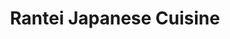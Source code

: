 ---
layout: place
title: Rantei Japanese Cuisine
permalink: /california/santa-clara/rantei-japanese-cuisine.html
stateAbbr: CA
stateName: California
cityName: Santa Clara
seo:
  type: restaurant
  links: null
place_id: ChIJJcPS7OTLj4ARmzlDXZ8ZghI
photos:
  - name: >-
      places/ChIJJcPS7OTLj4ARmzlDXZ8ZghI/photos/AeeoHcL5K_0ej12c45xfRoosu2sIBze4qZKGO3mx6gQUDkZYKJrPQxCofVvu2y_74-hZLzgqD3keJx0k50af-7FHv-z8y6mvNESX8mANKLG1YhIKzDdm5uhj4WCZPe1iiQhgMz8Def51UOLdmS3MpaxitTTc9uWRvtmmFcnJ2JdtSlFkvcXYqrLPNZLzd3Tm1nkUEEgm7AxQTYDBKrpLbwueVKjhxa6KGcNWyJkoOVmgmA902glXepgiOQAfvpko6s4iIBwxhas_qwY8eB6ZhdJ-R_pjT0rKWE3Ij3z8428OkS_fCA
    widthPx: 1440
    heightPx: 1080
    authorAttributions:
      - displayName: Rantei Japanese Cuisine
        uri: https://maps.google.com/maps/contrib/100174803196617907932
        photoUri: >-
          https://lh3.googleusercontent.com/a/ACg8ocJmIGsJlG3-1PSuGWhIT0OzylkOY9Ryvk1JWOPJPDHODeVJOg=s100-p-k-no-mo
    flagContentUri: >-
      https://www.google.com/local/imagery/report/?cb_client=maps_api_places.places_api&image_key=!1e10!2sAF1QipMMMFsLQardPiHs8Mvgsdbo1q3T4kqaMMQh4Ky6&hl=en-US
    googleMapsUri: >-
      https://www.google.com/maps/place//data=!3m4!1e2!3m2!1sAF1QipMMMFsLQardPiHs8Mvgsdbo1q3T4kqaMMQh4Ky6!2e10!4m2!3m1!1s0x808fcbe4ecd2c325:0x1282199f5d43399b
  - name: >-
      places/ChIJJcPS7OTLj4ARmzlDXZ8ZghI/photos/AeeoHcLN9CEuf-Q0QyXRUbh7APzquq23HF4ccR0TXqVUu6zk-tZy8izEBYf_iSHg_K5_LvFgvi0fh5jmdvTHNQTM4KgAGE2y60XmlOfiSdrVQ_l4XhcbY5HE8batpT3CzAG8kchta57sPhudkse5yiFH5Pqv0Jm-Y0ubE3x-ZJM2MCw-kY2G95vgXvOFM23C6q869ZbzjPwO2dNerBvVc6Baf9lnt2yIU3Olle9qirabh7rQLKv749CpqAhlqi62kpNCUSHOYHh4KyKS52YXZ-fMSLUz9w1L0Z99gYF2FmQmoorv2RinFuLApzOy2xY6x3q8fMosg87SyR-zJ7TI9P6j3iyRbQvq9_M2IUQzkKf9UaP0qINIdtigbD2s8YgKyM0w3GD_6c7iKC2SrgCrod8dTpGHOWxkaVrcjDNPw7uBarbmT1SP
    widthPx: 3619
    heightPx: 1773
    authorAttributions:
      - displayName: Hannah Jin
        uri: https://maps.google.com/maps/contrib/106886643289463162646
        photoUri: >-
          https://lh3.googleusercontent.com/a-/ALV-UjU-Vp4dRIlE0ESrjzGTS6DlEU_p8wHTjZboJ53irljTEwTPQc6q=s100-p-k-no-mo
    flagContentUri: >-
      https://www.google.com/local/imagery/report/?cb_client=maps_api_places.places_api&image_key=!1e10!2sCIHM0ogKEICAgIDn6q7EvAE&hl=en-US
    googleMapsUri: >-
      https://www.google.com/maps/place//data=!3m4!1e2!3m2!1sCIHM0ogKEICAgIDn6q7EvAE!2e10!4m2!3m1!1s0x808fcbe4ecd2c325:0x1282199f5d43399b
  - name: >-
      places/ChIJJcPS7OTLj4ARmzlDXZ8ZghI/photos/AeeoHcJscnzJiu6Jn6hNcVn3efIb8kZzIQ9JMqCTgr3eVx3X3QsPxUUtsxcX_fPXiWsaS7hykGnGMGCoJOZDLHo5QCShbdyBL6ELcT1G_S6VZkO67Hv5A0aS4Ro-Xog6hppHTT0999v5LK9t28yasiLOaKdGiNx4r4tuPd3dbxQpStuanc7s371tA1ecQYYIuhr5YoATSbsnGM4UHJfqg9pz04YfEzN23LeInfHxVcA66wAyuvCVkaed2sx16arwIOyBSA1eT47Hyu-37EyLE_TM8-Y_ZJ-2yKFvny8lyiqxLoArBqz1nqmLSMfd9jfm563wf6tW7TfWpfOmoyJC8j9Ewrh7Vm7vYwb_LZA0JUljH5GUCmJZSJpvJEaNeiZwHl25Fhz7uB8bgiMXxUMzwq-r9YLhA9ayhrEQ51WDM56kN5Dhtw
    widthPx: 2776
    heightPx: 1546
    authorAttributions:
      - displayName: Brian Ho
        uri: https://maps.google.com/maps/contrib/111246111880687626492
        photoUri: >-
          https://lh3.googleusercontent.com/a-/ALV-UjU-klSvLwxGqwaNeWB2eaq7ZgSnlPebnYTr_1Uu3xXfZ7u5gFOEpg=s100-p-k-no-mo
    flagContentUri: >-
      https://www.google.com/local/imagery/report/?cb_client=maps_api_places.places_api&image_key=!1e10!2sCIHM0ogKEICAgMDIoPaRAQ&hl=en-US
    googleMapsUri: >-
      https://www.google.com/maps/place//data=!3m4!1e2!3m2!1sCIHM0ogKEICAgMDIoPaRAQ!2e10!4m2!3m1!1s0x808fcbe4ecd2c325:0x1282199f5d43399b
  - name: >-
      places/ChIJJcPS7OTLj4ARmzlDXZ8ZghI/photos/AeeoHcIYPuVm1wapgUW8p038URq7dz65yjykDJ7ZjCNMwiSHTUsESvSOQjm6f3O8jdCHI8CByTXkWZzqpq11vTXo8MMusMzwUsAvEy_suW3uYnUCh8Qp3tyKRDhxUerp1Bf4Jhy_xOILJPha-1kzCbIQQkUwK2TrpaUDTQKH8J06x6rMK5iFGP7V9VG3_l6Ki61r3liVf-a9zUtGIBh-RihW42vgX8wdbcJIf1ezGkaEXB_u_jyYVXRcEiYY5YSWaor0uEFmiUyLIQrPSD4RsWTDJKelYxBaGKyNUq0iuABrCBxH4g
    widthPx: 1440
    heightPx: 811
    authorAttributions:
      - displayName: Rantei Japanese Cuisine
        uri: https://maps.google.com/maps/contrib/100174803196617907932
        photoUri: >-
          https://lh3.googleusercontent.com/a/ACg8ocJmIGsJlG3-1PSuGWhIT0OzylkOY9Ryvk1JWOPJPDHODeVJOg=s100-p-k-no-mo
    flagContentUri: >-
      https://www.google.com/local/imagery/report/?cb_client=maps_api_places.places_api&image_key=!1e10!2sAF1QipNXk9ZHGUBycLhnv8bGPrO66x4tvvbQwiT-3T14&hl=en-US
    googleMapsUri: >-
      https://www.google.com/maps/place//data=!3m4!1e2!3m2!1sAF1QipNXk9ZHGUBycLhnv8bGPrO66x4tvvbQwiT-3T14!2e10!4m2!3m1!1s0x808fcbe4ecd2c325:0x1282199f5d43399b
  - name: >-
      places/ChIJJcPS7OTLj4ARmzlDXZ8ZghI/photos/AeeoHcIPSSpOMxyN4hcLFN3EFIqZxScEvfxAUKAfoJRcLc45aTWXxsVqPztxbRgh6-tw5NwLkyqoMDnKTHRbH4rKce2p9wWI6sxZheEkwZY3WZkGaARQbeEnlBPji-7Br_LTVcIXrfrJd0dDrvLPWVvkK0VpwjcRZDBDkDuonn4eBAh6dOx68tS5EjjPv-bn1ZW7sUkvBLb2nNg1NrAC8h6bDXRv4cYyEC604JQhBWSG_n7PoYOuuaEYin-YGHCK4X7hLVUzZxricJKPEzPvH_PgoV0jzz0oHEqBB0KOQS2CruITnzX7uHR6r3uNR3Ggd1ERszA5EI5JUU0waB7KR9NKyRpGcpMdKB3Aai2wPehbhTGNspD-u9Isd1AvAoQ9baV6kYlseqyoNPoUQaXnRyODBLBAGo9v0rauHwnRC7sgkhdfXw
    widthPx: 4800
    heightPx: 3600
    authorAttributions:
      - displayName: Adrian Kilian
        uri: https://maps.google.com/maps/contrib/107314101750282337846
        photoUri: >-
          https://lh3.googleusercontent.com/a-/ALV-UjWLblj0x3rU1CkL-9k1JYaROWCSsup22GhkOjI8QXTodZRZxi-14A=s100-p-k-no-mo
    flagContentUri: >-
      https://www.google.com/local/imagery/report/?cb_client=maps_api_places.places_api&image_key=!1e10!2sCIHM0ogKEICAgICjsK_8TQ&hl=en-US
    googleMapsUri: >-
      https://www.google.com/maps/place//data=!3m4!1e2!3m2!1sCIHM0ogKEICAgICjsK_8TQ!2e10!4m2!3m1!1s0x808fcbe4ecd2c325:0x1282199f5d43399b
  - name: >-
      places/ChIJJcPS7OTLj4ARmzlDXZ8ZghI/photos/AeeoHcKL8LKzB8UzmNHaAX5-aOsQBt6r1mFJOxkRUOiLVLQ0-q8BPPXsCtsMsoQ3Pp8gqvNmo2KPzW8xuV6-g4dCFhOhJPk2C8N2VNBNdP_URhzyAt_5jA2dPNWMWCLzbCYhN8nX9fWlEVRu5PSG48OxVYJaAL2wzWPFfUhjFNdS4LdARDiwVsOiXeI7W_QnUjmYuRhdOFaOWfisqf8xrDyjSU28-wOO-l5PHqTLCgT_SH2RpNAaEJM-7NIMO1d2iI02P-W3Kg7iwLREqSI8s51VUfIdm7qqT_ShZeRbMGHKkRQq19DSK8XT6t6cE0SkD1mu656ouGCLGxqFegOstoj0kOhFuztTfd517bLus78pmgZ69r27nHaR7fLrVaB_r7hBfWQQP3uz5WHMdHtOTMN8zlI4_GAmAIHZe_ONSWrFlEFU9iI
    widthPx: 4000
    heightPx: 3000
    authorAttributions:
      - displayName: john monteiro
        uri: https://maps.google.com/maps/contrib/116767724663487963313
        photoUri: >-
          https://lh3.googleusercontent.com/a-/ALV-UjUJpPgFQ9P88FYSD2-UcisFJZDr9sUQPNOCtHnWEWfhHzNPTxkU=s100-p-k-no-mo
    flagContentUri: >-
      https://www.google.com/local/imagery/report/?cb_client=maps_api_places.places_api&image_key=!1e10!2sCIHM0ogKEICAgMCgyviHgwE&hl=en-US
    googleMapsUri: >-
      https://www.google.com/maps/place//data=!3m4!1e2!3m2!1sCIHM0ogKEICAgMCgyviHgwE!2e10!4m2!3m1!1s0x808fcbe4ecd2c325:0x1282199f5d43399b
  - name: >-
      places/ChIJJcPS7OTLj4ARmzlDXZ8ZghI/photos/AeeoHcJSbOr0xAdSTvzSFzSkL75btTrmAhQ37rgVA93BOs0RU5Kp6nrZhH1bJl9KtaXpF9LUGWu_zoW0ajLnJkqS96xDrLtKy-daDeu3aBlY_sxsf5R3cldrNTPVI6KUhcdKQs5rYyM5B9pWh8C3u_e9vFOyJlYMgiVZ2GiFUHNsY7XAxA3BM4UbIHkHeYpz0nwKvDvNc8JfWnXqYlUOO7xdmyXDyE76qyqYjCyHKlO02mEeiWX2a0iJjEtIprynL0gNiOqC2bCpJ9FCbNuDLsKhGcIl-MUjgIMt2mVs0W5y0VCWxsQy-SdhXqIA4WeT2DralO-bKbjVZBxOMVdLI9HzMcNZsTeIwwtFIrQb5DfzFeSbeR-ikQH2jmxXx_VSa8dNMaTtTB9bwSeOxh_l1TlTMWJNWB1cLwrQsKEl6tFyfp-bNA
    widthPx: 4080
    heightPx: 3072
    authorAttributions:
      - displayName: Konstantin Svist
        uri: https://maps.google.com/maps/contrib/107971352099627203584
        photoUri: >-
          https://lh3.googleusercontent.com/a-/ALV-UjWktgLgTZSjw3IWsWzw8idisXjmg7X1eOZ0N0NBi33X8OxWkwI0Hg=s100-p-k-no-mo
    flagContentUri: >-
      https://www.google.com/local/imagery/report/?cb_client=maps_api_places.places_api&image_key=!1e10!2sCIHM0ogKEICAgIDvncfVDw&hl=en-US
    googleMapsUri: >-
      https://www.google.com/maps/place//data=!3m4!1e2!3m2!1sCIHM0ogKEICAgIDvncfVDw!2e10!4m2!3m1!1s0x808fcbe4ecd2c325:0x1282199f5d43399b
  - name: >-
      places/ChIJJcPS7OTLj4ARmzlDXZ8ZghI/photos/AeeoHcLB0g85MKmJmbKcrVnKea8bamfDPOpUlz5B8z1ett8AVRdsXGKTqnVdInf4QBrpJOQ2XcqEe_nqtbw3p4CvjDX3_xM9DQ3N6Tx6TDRFD_DAMWCvAsoreaup5L_FtrpnT8h4_liCTniNFu28hWe9OPa5F-w2QkRmeOyTA2Z4DTqyBkXXHgibOG_MMY2v0nhusOcwAeZgwCfOBizqomVFBz0gz-mbw4x0AWnvaavQjiSFdkAWAXZNk-Fv2ScY-sfLVYaJoqrFljT3FN5JVGduuV9MZMR9QzgasdGDnRhwjxjbu84qtFZhoTEluQQuocTDZG9FAr8sIhqSazVGuNdoIs0cj9AXQR07EYY899qf_j4Jei2db1QGvfgmtcBl03aU24iTUzejeB63RKzt7IvISXyreM2q7FH7A2SIlhHdEi3ngzgB
    widthPx: 2992
    heightPx: 2992
    authorAttributions:
      - displayName: M Pak
        uri: https://maps.google.com/maps/contrib/105706376954823965727
        photoUri: >-
          https://lh3.googleusercontent.com/a-/ALV-UjVgIDweOt7sLpRtxX_c1Q20nYAndrnntxvferwVu78RBF0v3wQa=s100-p-k-no-mo
    flagContentUri: >-
      https://www.google.com/local/imagery/report/?cb_client=maps_api_places.places_api&image_key=!1e10!2sCIHM0ogKEICAgICvv-atwwE&hl=en-US
    googleMapsUri: >-
      https://www.google.com/maps/place//data=!3m4!1e2!3m2!1sCIHM0ogKEICAgICvv-atwwE!2e10!4m2!3m1!1s0x808fcbe4ecd2c325:0x1282199f5d43399b
  - name: >-
      places/ChIJJcPS7OTLj4ARmzlDXZ8ZghI/photos/AeeoHcL2PctDQnicK_MnApzaG-sgyr65DY_vFdxAqtazstDdP6ojc2EuPS2SeyhShTXH54PbGj92lqNA6Q2q1q3W9zx5G4xQggwbYsPcIbsMrto40TNMW5jAYAbY0SfFe43dIbPSf7OmwDEThpt0TZuwQ52DXvPlAKpJgwFQFvWWSsT3EeIf8TOXO1PZvW5LjpDZ991zGn6XK8cINUdh_4WDQqkX0C4igJ0fQ2ijd6Vp4AdyZB0UbvAPa_l9g3LRMtxxqe-TTXWGLsaK67wlKjsCgKwJmUA4GO14eV2lyUQ7WcTqZbKnu1UNJUf6jjI1HdZWggIBA8x4rnFNbEBACIrrzlcFHPYm0LAZDCpLZKq-gzwKojYIxVLGAAxIWQTmMNGZFOzvp16l10Hlf0ugC3HNCVx1Ozbz7hd4To6Da2R4H2QDvA
    widthPx: 4080
    heightPx: 3072
    authorAttributions:
      - displayName: Konstantin Svist
        uri: https://maps.google.com/maps/contrib/107971352099627203584
        photoUri: >-
          https://lh3.googleusercontent.com/a-/ALV-UjWktgLgTZSjw3IWsWzw8idisXjmg7X1eOZ0N0NBi33X8OxWkwI0Hg=s100-p-k-no-mo
    flagContentUri: >-
      https://www.google.com/local/imagery/report/?cb_client=maps_api_places.places_api&image_key=!1e10!2sCIHM0ogKEICAgIDvnafiXA&hl=en-US
    googleMapsUri: >-
      https://www.google.com/maps/place//data=!3m4!1e2!3m2!1sCIHM0ogKEICAgIDvnafiXA!2e10!4m2!3m1!1s0x808fcbe4ecd2c325:0x1282199f5d43399b
  - name: >-
      places/ChIJJcPS7OTLj4ARmzlDXZ8ZghI/photos/AeeoHcIu5ouYfLYRa3eqP_ICxfyojDBzoFDyGyhpUTF5y83l2Xpo3xSZEelmCTZ8hedNbulglLRPAKzoDh-JxWSbSwPLPbNbCZxYAoafevSnbSsfPxpilv_cjyqzVWi6ji4EZneX7t6g-5XVTjka_e1JLBYo3YPjdKjSlQ9P55EQcot038hMAMxuoSVEgIGJpNRvc0IyQByUbsRWIqIxoxwNhVOFvCHHpjpspN-sjjKn5chHvPVgmfcvaIJnFmX9nJFP0WisPc8kIKqUXCe-phjRWVuPpjWoQpvasF_gu-aSFwI40XBgkgLrCFkR8X8rMS1njFx30AKRhYSJLv0AlptcucWnBa_h6mcj94BeRFhqE3At0_PNX4517leSC7roa9tbYx48ioOgif08uY5GCCY-ft41eR4gO3Dow47jvAIp9pimiw
    widthPx: 1170
    heightPx: 1294
    authorAttributions:
      - displayName: A S
        uri: https://maps.google.com/maps/contrib/115358836964105037517
        photoUri: >-
          https://lh3.googleusercontent.com/a/ACg8ocIAHO6Y8qqHsZxoVCTlJSPrz5_3od-7QJsZLT3D28WyOOf7IIyE=s100-p-k-no-mo
    flagContentUri: >-
      https://www.google.com/local/imagery/report/?cb_client=maps_api_places.places_api&image_key=!1e10!2sCIHM0ogKEICAgICT57XwUA&hl=en-US
    googleMapsUri: >-
      https://www.google.com/maps/place//data=!3m4!1e2!3m2!1sCIHM0ogKEICAgICT57XwUA!2e10!4m2!3m1!1s0x808fcbe4ecd2c325:0x1282199f5d43399b
address: 1271 Franklin Mall, Santa Clara, CA 95050, USA
street: 1271 Franklin Mall
city: Santa Clara
state: CA
zip: '95050'
country: USA
neighborhood: null
latitude: '37.348743'
longitude: '-121.947704'
accessibility_options:
  wheelchairAccessibleParking: true
  wheelchairAccessibleEntrance: true
  wheelchairAccessibleRestroom: true
  wheelchairAccessibleSeating: true
business_status: OPERATIONAL
name: Rantei Japanese Cuisine
google_maps_links:
  directionsUri: >-
    https://www.google.com/maps/dir//''/data=!4m7!4m6!1m1!4e2!1m2!1m1!1s0x808fcbe4ecd2c325:0x1282199f5d43399b!3e0
  placeUri: https://maps.google.com/?cid=1333656611910269339
  writeAReviewUri: >-
    https://www.google.com/maps/place//data=!4m3!3m2!1s0x808fcbe4ecd2c325:0x1282199f5d43399b!12e1
  reviewsUri: >-
    https://www.google.com/maps/place//data=!4m4!3m3!1s0x808fcbe4ecd2c325:0x1282199f5d43399b!9m1!1b1
  photosUri: >-
    https://www.google.com/maps/place//data=!4m3!3m2!1s0x808fcbe4ecd2c325:0x1282199f5d43399b!10e5
primary_type: Japanese Restaurant
opening_hours: null
secondary_opening_hours: null
phone: null
price_level: null
price_range: null
rating: null
rating_count: 0
website: null
description: >-
  Explore Rantei Japanese Cuisine in Santa Clara, CA$$$Rantei Japanese Cuisine
  in Santa Clara, CA, stands out as a welcoming destination for savoring
  authentic Japanese flavors amidst a cozy setting. This spot highlights
  traditional dishes that capture the essence of Japanese culinary traditions,
  making it ideal for those seeking top-rated Japanese places near me. With
  thoughtful accessibility features like wheelchair-friendly parking and
  seating, it ensures a comfortable visit for all guests looking to enjoy a
  casual meal. The inviting atmosphere and operational vibe make it perfect for
  gatherings, adding a cultural touch to the local dining scene in this vibrant
  area.
generative_summary: >-
  Explore Rantei Japanese Cuisine in Santa Clara, CA$$$Rantei Japanese Cuisine
  in Santa Clara, CA, stands out as a welcoming destination for savoring
  authentic Japanese flavors amidst a cozy setting. This spot highlights
  traditional dishes that capture the essence of Japanese culinary traditions,
  making it ideal for those seeking top-rated Japanese places near me. With
  thoughtful accessibility features like wheelchair-friendly parking and
  seating, it ensures a comfortable visit for all guests looking to enjoy a
  casual meal. The inviting atmosphere and operational vibe make it perfect for
  gatherings, adding a cultural touch to the local dining scene in this vibrant
  area.
generative_disclosure: Summarized by AI using the Grok-3-Mini model.
reviews: null
review_summary: >-
  Insights from Visitor Feedback$$$While specific reviews aren't available for
  this spot, feedback from similar Japanese restaurants near me often highlights
  the appeal of fresh, authentic flavors and a relaxed environment that keeps
  diners coming back. Folks generally appreciate the welcoming setup and
  accessibility options, noting it as a solid choice for everyday meals or quick
  sushi cravings in Santa Clara. Overall, the consensus leans positive, with
  many enjoying the cultural vibe without any major complaints, making it worth
  trying for anyone exploring top-rated sushi spots. Remember, experiences can
  vary, so it's always a good idea to check for the latest updates before
  heading out.
review_disclosure: Summarized by AI using the Grok-3-Mini model.
parking_options: null
payment_options: null
allow_dogs: null
curbside_pickup: null
delivery: null
dine_in: null
good_for_children: null
good_for_groups: null
good_for_sports: null
live_music: null
menu_for_children: null
outdoor_seating: null
reservable: null
restroom: null
serves_beer: null
serves_breakfast: null
serves_brunch: null
serves_cocktails: null
serves_coffee: null
serves_dinner: null
serves_dessert: null
serves_lunch: null
serves_vegetarian_food: null
serves_wine: null
takeout: null
update_category: pro
places_description: null

---